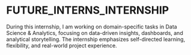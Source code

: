 # FUTURE_INTERNS_INTERNSHIP
During this internship, I am working on domain-specific tasks in Data Science &amp; Analytics, focusing on data-driven insights, dashboards, and analytical storytelling. The internship emphasizes self-directed learning, flexibility, and real-world project experience.
